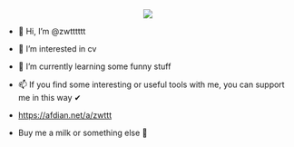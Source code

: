 <div align="center">
  <img  src="https://github-readme-streak-stats.herokuapp.com?user=zwtttttt&theme=onedark&date_format=M%20j%5B%2C%20Y%5D" />
</div>


- 👋 Hi, I’m @zwtttttt
- 👀 I’m interested in cv
- 🌱 I’m currently learning some funny stuff
- 📫 If you find some interesting or useful tools with me, you can support me in this way ✔

- https://afdian.net/a/zwttt
- Buy me a milk or something else 💖

<!---
zwtttttt/zwtttttt is a ✨ special ✨ repository because its `README.md` (this file) appears on your GitHub profile.
You can click the Preview link to take a look at your changes.
--->
